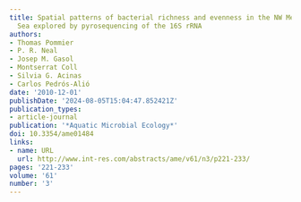 ```yaml
---
title: Spatial patterns of bacterial richness and evenness in the NW Mediterranean
  Sea explored by pyrosequencing of the 16S rRNA
authors:
- Thomas Pommier
- P. R. Neal
- Josep M. Gasol
- Montserrat Coll
- Silvia G. Acinas
- Carlos Pedrós-Alió
date: '2010-12-01'
publishDate: '2024-08-05T15:04:47.852421Z'
publication_types:
- article-journal
publication: '*Aquatic Microbial Ecology*'
doi: 10.3354/ame01484
links:
- name: URL
  url: http://www.int-res.com/abstracts/ame/v61/n3/p221-233/
pages: '221-233'
volume: '61'
number: '3'
---
```

